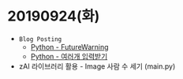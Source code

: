 ﻿# 20190924(화)

- `Blog Posting`
  - [Python - FutureWarning](https://enfanthoon.tistory.com/81)
  - [Python - 여러개 입력받기](https://enfanthoon.tistory.com/80)
- zAI 라이브러리 활용 - Image 사람 수 세기 (main.py)

